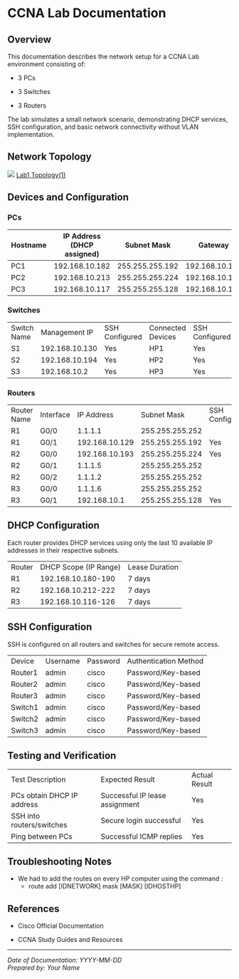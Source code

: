 # CCNA Lab Documentation

## Overview

This documentation describes the network setup for a CCNA Lab environment consisting of:

- 3 PCs
    
- 3 Switches
    
- 3 Routers
    

The lab simulates a small network scenario, demonstrating DHCP services, SSH configuration, and basic network connectivity without VLAN implementation.



## Network Topology
![](Lab1%20Topology(1).jpg) [Lab1 Topology(1)](Lab1%20Topology(1).jpg)

## Devices and Configuration

### PCs

| Hostname | IP Address (DHCP assigned) | Subnet Mask     | Gateway        | Connected Switch Port |
| -------- | -------------------------- | --------------- | -------------- | --------------------- |
| PC1      | 192.168.10.182             | 255.255.255.192 | 192.168.10.129 | Fa0/2                 |
| PC2      | 192.168.10.213             | 255.255.255.224 | 192.168.10.193 | Fa0/1                 |
| PC3      | 192.168.10.117             | 255.255.255.128 | 192.168.10.1   | Fa0/1                 |

### Switches

|             |                |                |                   |                |
| ----------- | -------------- | -------------- | ----------------- | -------------- |
| Switch Name | Management IP  | SSH Configured | Connected Devices | SSH Configured |
| S1          | 192.168.10.130 | Yes            | HP1               | Yes            |
| S2          | 192.168.10.194 | Yes            | HP2               | Yes            |
| S3          | 192.168.10.2   | Yes            | HP3               | Yes            |


### Routers

|             |           |                |                 |                |
| ----------- | --------- | -------------- | --------------- | -------------- |
| Router Name | Interface | IP Address     | Subnet Mask     | SSH Configured |
| R1          | G0/0      | 1.1.1.1        | 255.255.255.252 |                |
| R1          | G0/1      | 192.168.10.129 | 255.255.255.192 | Yes            |
| R2          | G0/0      | 192.168.10.193 | 255.255.255.224 | Yes            |
| R2          | G0/1      | 1.1.1.5        | 255.255.255.252 |                |
| R2          | G0/2      | 1.1.1.2        | 255.255.255.252 |                |
| R3          | G0/0      | 1.1.1.6        | 255.255.255.252 |                |
| R3          | G0/1      | 192.168.10.1   | 255.255.255.128 | Yes            |

## DHCP Configuration

Each router provides DHCP services using only the last 10 available IP addresses in their respective subnets.

|        |                       |                |
| ------ | --------------------- | -------------- |
| Router | DHCP Scope (IP Range) | Lease Duration |
| R1     | 192.168.10.180-190    | 7 days         |
| R2     | 192.168.10.212-222    | 7 days         |
| R3     | 192.168.10.116-126    | 7 days         |

## SSH Configuration

SSH is configured on all routers and switches for secure remote access.

|         |          |          |                       |
| ------- | -------- | -------- | --------------------- |
| Device  | Username | Password | Authentication Method |
| Router1 | admin    | cisco    | Password/Key-based    |
| Router2 | admin    | cisco    | Password/Key-based    |
| Router3 | admin    | cisco    | Password/Key-based    |
| Switch1 | admin    | cisco    | Password/Key-based    |
| Switch2 | admin    | cisco    | Password/Key-based    |
| Switch3 | admin    | cisco    | Password/Key-based    |

## Testing and Verification

|                            |                                |               |
| -------------------------- | ------------------------------ | ------------- |
| Test Description           | Expected Result                | Actual Result |
| PCs obtain DHCP IP address | Successful IP lease assignment | Yes           |
| SSH into routers/switches  | Secure login successful        | Yes           |
| Ping between PCs           | Successful ICMP replies        | Yes           |

## Troubleshooting Notes

-  We had to add the routes on every HP computer using the command :
	- route add [IDNETWORK] mask [MASK] [IDHOSTHP] 
    



## References

- Cisco Official Documentation
    
- CCNA Study Guides and Resources
    

---

_Date of Documentation: YYYY-MM-DD_  
_Prepared by: Your Name_